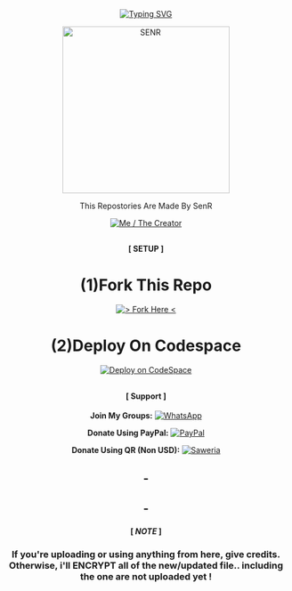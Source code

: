 <div align="center">
<a href="https://git.io/typing-svg"><img src="https://readme-typing-svg.demolab.com?font=Kanit&size=35&duration=3000&pause=500&color=000000&background=8DBDC400&center=true&vCenter=true&random=false&width=435&lines=This+Repo+Was;Made+By+SenRyhn;or+SenR...;%3AD" alt="Typing SVG" /></a>

<p align="center">  
  <a href="https://github.com/SenRyhn">
    <img alt=SENR height="300" src="https://telegra.ph/file/67740444a10585f56ff12.jpg">
   
</a> 
    
</p>
<p align="center">
<a 

#### This Repostories Are Made By SenR
  <a href="https://github.com/SenRyhn"><img title="Me / The Creator" src="https://img.shields.io/badge/Visit Me-h?color=black&style=for-the-badge&logo=GitHub"></a>
## 
##  
#### [ SETUP ]
# **(1)Fork This Repo**
<a href="https://github.com/SenRyhn/SenStore---Whatsapp-Bot/fork"><img title="> Fork Here <" src="https://img.shields.io/badge/> Fork Here <-h?color=black&style=for-the-badge&logo=stackshare"></a>

# **(2)Deploy On Codespace**
<a href="https://github.com/codespaces/new"><img title="Deploy on CodeSpace" src="https://img.shields.io/badge/DEPLOY CODESPACE-h?color=black&style=for-the-badge&logo=visualstudiocode"></a>
##

##
#### [ Support ]

**Join My Groups:** 
<a href="https://chat.whatsapp.com/FCHvxQ7YcAsKZgASUsaNba"><img title="WhatsApp" src="https://img.shields.io/badge/My%20Community-h?color=black&style=for-the-badge&logo=WhatsApp"></a>

**Donate Using PayPal:**
<a href="https://paypal.me/SenRyhn?country.x=ID&locale.x=id_ID"><img title="PayPal" src="https://img.shields.io/badge/Use%20PayPal-h?color=black&style=for-the-badge&logo=PayPal"></a>

**Donate Using QR (Non USD):**
<a href="https://saweria.co/SenR"><img title="Saweria" src="https://img.shields.io/badge/Scan%20QR To Pay-h?color=black&style=for-the-badge&logo=BitCoin"></a>
## -

## -
#### [ *NOTE* ]
### If you're uploading or using anything from here, give credits. Otherwise, i'll ENCRYPT all of the new/updated file.. including the one are not uploaded yet !
